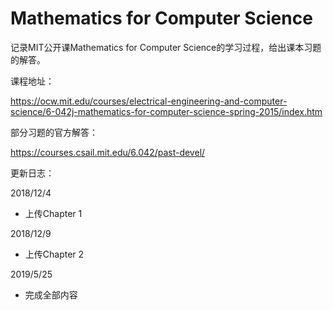 # Mathematics for Computer Science

记录MIT公开课Mathematics for Computer Science的学习过程，给出课本习题的解答。



课程地址：

https://ocw.mit.edu/courses/electrical-engineering-and-computer-science/6-042j-mathematics-for-computer-science-spring-2015/index.htm

部分习题的官方解答：

https://courses.csail.mit.edu/6.042/past-devel/



更新日志：

2018/12/4

- 上传Chapter 1

2018/12/9

- 上传Chapter 2

2019/5/25

- 完成全部内容

